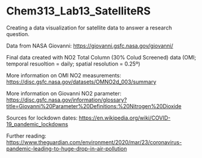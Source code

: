 # Chem313_Lab13_SatelliteRS
Creating a data visualization for satellite data to answer a research question.

Data from NASA Giovanni: https://giovanni.gsfc.nasa.gov/giovanni/


Final data created with NO2 Total Column (30% Colud Screened) data (OMI; temporal resuoltion = daily; spatial resolution = 0.25º)

More information on OMI NO2 measurements: https://disc.gsfc.nasa.gov/datasets/OMNO2d_003/summary

More information on Giovanni NO2 parameter: https://disc.gsfc.nasa.gov/information/glossary?title=Giovanni%20Parameter%20Definitions:%20Nitrogen%20Dioxide


Sources for lockdown dates: https://en.wikipedia.org/wiki/COVID-19_pandemic_lockdowns

Further reading: https://www.theguardian.com/environment/2020/mar/23/coronavirus-pandemic-leading-to-huge-drop-in-air-pollution
